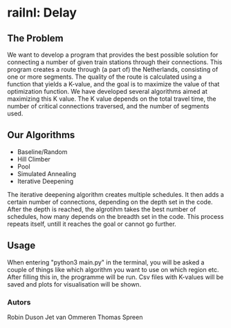 # railnl: Delay

## The Problem
We want to develop a program that provides the best possible solution for connecting a number of given train stations through their connections. This program creates a route through (a part of) the Netherlands, consisting of one or more segments. The quality of the route is calculated using a function that yields a K-value, and the goal is to maximize the value of that optimization function. We have developed several algorithms aimed at maximizing this K value. The K value depends on the total travel time, the number of critical connections traversed, and the number of segments used.

## Our Algorithms
- Baseline/Random
- Hill Climber
- Pool
- Simulated Annealing
- Iterative Deepening
  
The iterative deepening algorithm creates multiple schedules. It then adds a certain number of connections, depending on the depth set in the code. After the depth is reached, the algrotihm takes the best number of schedules, how many depends on the breadth set in the code. This process repeats itself, untill it reaches the goal or cannot go further.

## Usage
When entering "python3 main.py" in the terminal, you will be asked a couple of things like which algorithm you want to use on which region etc. After filling this in, the programme will be run. Csv files with K-values will be saved and plots for visualisation will be shown.

### Autors
Robin Duson
Jet van Ommeren
Thomas Spreen
